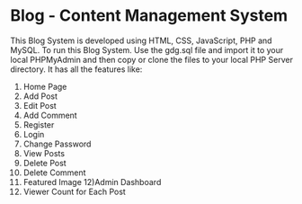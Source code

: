 # Blog - Content Management System
This Blog System is developed using HTML, CSS, JavaScript, PHP and MySQL.
To run this Blog System. Use the gdg.sql file and import it to your local PHPMyAdmin and then copy or clone the files to your local PHP Server directory.
It has all the features like:
1) Home Page
2) Add Post
3) Edit Post
4) Add Comment
5) Register
6) Login
7) Change Password
8) View Posts
9) Delete Post
10) Delete Comment
11) Featured Image
12)Admin Dashboard
13) Viewer Count for Each Post
